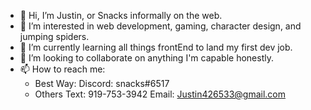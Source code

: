 - 👋 Hi, I’m Justin, or Snacks informally on the web.
- 👀 I’m interested in web development, gaming, character design, and jumping spiders.
- 🌱 I’m currently learning all things frontEnd to land my first dev job.
- 💞️ I’m looking to collaborate on anything I'm capable honestly.
- 📫 How to reach me: 
    - Best Way: 
        Discord: snacks#6517 
    - Others
        Text: 919-753-3942 
        Email: Justin426533@gmail.com

<!---
justingravely/justingravely is a ✨ special ✨ repository because its `README.md` (this file) appears on your GitHub profile.
You can click the Preview link to take a look at your changes.
--->
